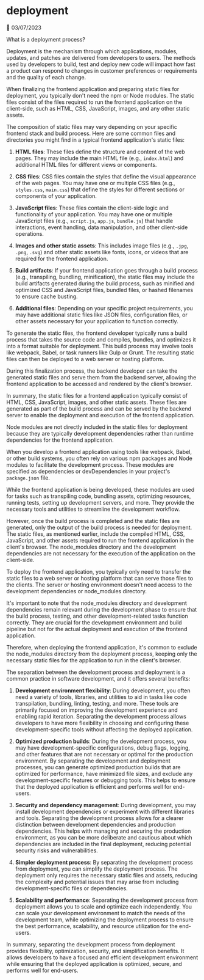 # deployment

📅 03/07/2023

What is a deployment process?

Deployment is the mechanism through which applications, modules, updates, and patches are delivered from developers to users. The methods used by developers to build, test and deploy new code will impact how fast a product can respond to changes in customer preferences or requirements and the quality of each change.

When finalizing the frontend application and preparing static files for deployment, you typically don't need the npm or Node modules. The static files consist of the files required to run the frontend application on the client-side, such as HTML, CSS, JavaScript, images, and any other static assets.

The composition of static files may vary depending on your specific frontend stack and build process. Here are some common files and directories you might find in a typical frontend application's static files:

1. **HTML files**: These files define the structure and content of the web pages. They may include the main HTML file (e.g., `index.html`) and additional HTML files for different views or components.

2. **CSS files**: CSS files contain the styles that define the visual appearance of the web pages. You may have one or multiple CSS files (e.g., `styles.css`, `main.css`) that define the styles for different sections or components of your application.

3. **JavaScript files**: These files contain the client-side logic and functionality of your application. You may have one or multiple JavaScript files (e.g., `script.js`, `app.js`, `bundle.js`) that handle interactions, event handling, data manipulation, and other client-side operations.

4. **Images and other static assets**: This includes image files (e.g., `.jpg`, `.png`, `.svg`) and other static assets like fonts, icons, or videos that are required for the frontend application.

5. **Build artifacts**: If your frontend application goes through a build process (e.g., transpiling, bundling, minification), the static files may include the build artifacts generated during the build process, such as minified and optimized CSS and JavaScript files, bundled files, or hashed filenames to ensure cache busting.

6. **Additional files**: Depending on your specific project requirements, you may have additional static files like JSON files, configuration files, or other assets necessary for your application to function correctly.

To generate the static files, the frontend developer typically runs a build process that takes the source code and compiles, bundles, and optimizes it into a format suitable for deployment. This build process may involve tools like webpack, Babel, or task runners like Gulp or Grunt. The resulting static files can then be deployed to a web server or hosting platform.

During this finalization process, the backend developer can take the generated static files and serve them from the backend server, allowing the frontend application to be accessed and rendered by the client's browser.

In summary, the static files for a frontend application typically consist of HTML, CSS, JavaScript, images, and other static assets. These files are generated as part of the build process and can be served by the backend server to enable the deployment and execution of the frontend application.

Node modules are not directly included in the static files for deployment because they are typically development dependencies rather than runtime dependencies for the frontend application.

When you develop a frontend application using tools like webpack, Babel, or other build systems, you often rely on various npm packages and Node modules to facilitate the development process. These modules are specified as dependencies or devDependencies in your project's `package.json` file.

While the frontend application is being developed, these modules are used for tasks such as transpiling code, bundling assets, optimizing resources, running tests, setting up development servers, and more. They provide the necessary tools and utilities to streamline the development workflow.

However, once the build process is completed and the static files are generated, only the output of the build process is needed for deployment. The static files, as mentioned earlier, include the compiled HTML, CSS, JavaScript, and other assets required to run the frontend application in the client's browser. The node_modules directory and the development dependencies are not necessary for the execution of the application on the client-side.

To deploy the frontend application, you typically only need to transfer the static files to a web server or hosting platform that can serve those files to the clients. The server or hosting environment doesn't need access to the development dependencies or node_modules directory.

It's important to note that the node_modules directory and development dependencies remain relevant during the development phase to ensure that the build process, testing, and other development-related tasks function correctly. They are crucial for the development environment and build pipeline but not for the actual deployment and execution of the frontend application.

Therefore, when deploying the frontend application, it's common to exclude the node_modules directory from the deployment process, keeping only the necessary static files for the application to run in the client's browser.


The separation between the development process and deployment is a common practice in software development, and it offers several benefits:

1. **Development environment flexibility**: During development, you often need a variety of tools, libraries, and utilities to aid in tasks like code transpilation, bundling, linting, testing, and more. These tools are primarily focused on improving the development experience and enabling rapid iteration. Separating the development process allows developers to have more flexibility in choosing and configuring these development-specific tools without affecting the deployed application.

2. **Optimized production builds**: During the development process, you may have development-specific configurations, debug flags, logging, and other features that are not necessary or optimal for the production environment. By separating the development and deployment processes, you can generate optimized production builds that are optimized for performance, have minimized file sizes, and exclude any development-specific features or debugging tools. This helps to ensure that the deployed application is efficient and performs well for end-users.

3. **Security and dependency management**: During development, you may install development dependencies or experiment with different libraries and tools. Separating the development process allows for a clearer distinction between development dependencies and production dependencies. This helps with managing and securing the production environment, as you can be more deliberate and cautious about which dependencies are included in the final deployment, reducing potential security risks and vulnerabilities.

4. **Simpler deployment process**: By separating the development process from deployment, you can simplify the deployment process. The deployment only requires the necessary static files and assets, reducing the complexity and potential issues that may arise from including development-specific files or dependencies.

5. **Scalability and performance**: Separating the development process from deployment allows you to scale and optimize each independently. You can scale your development environment to match the needs of the development team, while optimizing the deployment process to ensure the best performance, scalability, and resource utilization for the end-users.

In summary, separating the development process from deployment provides flexibility, optimization, security, and simplification benefits. It allows developers to have a focused and efficient development environment while ensuring that the deployed application is optimized, secure, and performs well for end-users.
